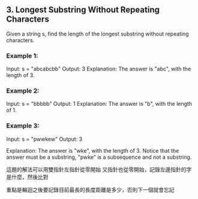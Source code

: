 ##  3. Longest Substring Without Repeating Characters
Given a string s, find the length of the longest
substring without repeating characters.

### Example 1:

Input: s = "abcabcbb"
Output: 3
Explanation: The answer is "abc", with the length of 3.
### Example 2:

Input: s = "bbbbb"
Output: 1
Explanation: The answer is "b", with the length of 1.

### Example 3:

Input: s = "pwwkew"
Output: 3

Explanation: The answer is "wke", with the length of 3.
Notice that the answer must be a substring, "pwke" is a subsequence and not a substring.


這題的解法可以用雙指針左指針從零開始
又指針也從零開始，記錄左邊指針的字是什麼，然後比對

重點是輪迴之後要記錄目前最長的長度距離是多少，否則下一個就會忘記